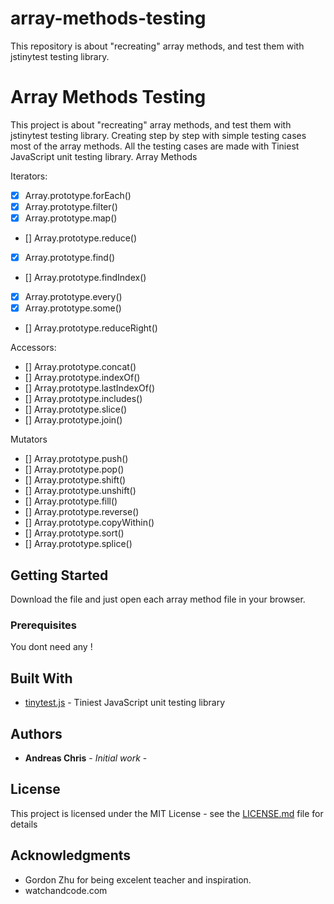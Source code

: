 # array-methods-testing
This repository is about "recreating" array methods, and test them with jstinytest testing library.

# Array Methods Testing

This project is about "recreating" array methods, and test them with jstinytest testing library. Creating step by step with simple testing cases most of the array methods. All the testing cases are made with Tiniest JavaScript unit testing library.
Array Methods

Iterators:

- [x] Array.prototype.forEach()
- [x] Array.prototype.filter()
- [x] Array.prototype.map()
- [] Array.prototype.reduce()
- [x] Array.prototype.find()
- [] Array.prototype.findIndex()
- [x] Array.prototype.every()
- [x] Array.prototype.some()
- [] Array.prototype.reduceRight()

Accessors:

- [] Array.prototype.concat()
- [] Array.prototype.indexOf()
- [] Array.prototype.lastIndexOf()
- [] Array.prototype.includes()
- [] Array.prototype.slice()
- [] Array.prototype.join()

Mutators

- [] Array.prototype.push()
- [] Array.prototype.pop()
- [] Array.prototype.shift()
- [] Array.prototype.unshift()
- [] Array.prototype.fill()
- [] Array.prototype.reverse()
- [] Array.prototype.copyWithin()
- [] Array.prototype.sort()
- [] Array.prototype.splice()

## Getting Started

Download the file and just open each array method file in your browser. 

### Prerequisites

You dont need any !


## Built With

* [tinytest.js](https://github.com/gordonmzhu/jstinytest) - Tiniest JavaScript unit testing library


## Authors

* **Andreas Chris** - *Initial work* - 

## License

This project is licensed under the MIT License - see the [LICENSE.md](LICENSE.md) file for details

## Acknowledgments

* Gordon Zhu for being excelent teacher and inspiration.  
* watchandcode.com
